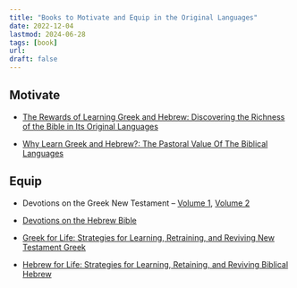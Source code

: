 ```yaml
---
title: "Books to Motivate and Equip in the Original Languages"
date: 2022-12-04
lastmod: 2024-06-28
tags: [book]
url:
draft: false
---
```


## Motivate
- [The Rewards of Learning Greek and Hebrew: Discovering the Richness of the Bible in Its Original Languages](https://amzn.to/3Hap2Zx)

- [Why Learn Greek and Hebrew?: The Pastoral Value Of The Biblical Languages](https://www.desiringgod.org/articles/why-learn-greek-and-hebrew) 

## Equip

- Devotions on the Greek New Testament – [Volume 1](https://amzn.to/3VIdQab), [Volume 2](https://amzn.to/3G6rVsc)

- [Devotions on the Hebrew Bible](https://amzn.to/3Qf3e1a)

- [Greek for Life: Strategies for Learning, Retraining, and Reviving New Testament Greek](
https://amzn.to/3FzSLtT)

- [Hebrew for Life: Strategies for Learning, Retaining, and Reviving Biblical Hebrew](https://amzn.to/3UwAAZW)

